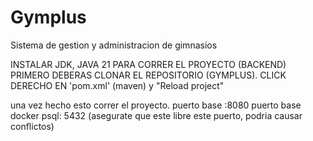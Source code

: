 # Gymplus
Sistema de gestion y administracion de gimnasios


INSTALAR JDK, JAVA 21
PARA CORRER EL PROYECTO (BACKEND) PRIMERO DEBERAS CLONAR EL REPOSITORIO (GYMPLUS).
CLICK DERECHO EN 'pom.xml' (maven) y "Reload project" 

una vez hecho esto correr el proyecto.
puerto base :8080
puerto base docker psql: 5432 (asegurate que este libre este puerto, podria causar conflictos)